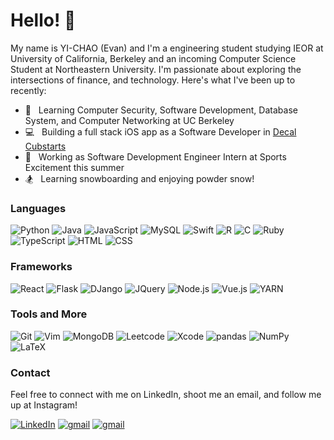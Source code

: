 # Hello! 👋

My name is YI-CHAO (Evan) and I'm a engineering student studying IEOR at University of California, Berkeley and an incoming Computer Science Student at Northeastern University. I'm passionate about exploring the intersections of finance, and technology. Here's what I've been up to recently:

- 🏫 &nbsp; Learning Computer Security, Software Development, Database System, and Computer Networking at UC Berkeley
- 💻 &nbsp; Building a full stack iOS app as a Software Developer in [Decal Cubstarts](http://www.cubstart.com/#/schedule)
- 💼 &nbsp; Working as Software Development Engineer Intern at Sports Excitement this summer
- 🏂 &nbsp; Learning snowboarding and enjoying powder snow!


### Languages
<p>
  <img alt="Python" src="https://img.shields.io/badge/python-3670A0?style=for-the-badge&logo=python&logoColor=ffdd54" />
  <img alt="Java" src="https://img.shields.io/badge/java-%23ED8B00.svg?style=for-the-badge&logo=java&logoColor=white)" />
  <img alt="JavaScript" src="https://img.shields.io/badge/javascript-%23323330.svg?style=for-the-badge&logo=javascript&logoColor=%23F7DF1E" />
  <img alt="MySQL" src="https://img.shields.io/badge/mysql-%2300f.svg?style=for-the-badge&logo=mysql&logoColor=white" />
  <img alt="Swift" src="https://img.shields.io/badge/swift-F54A2A?style=for-the-badge&logo=swift&logoColor=white" />
  <img alt="R" src="https://img.shields.io/badge/r-%23276DC3.svg?style=for-the-badge&logo=r&logoColor=white" />
  <img alt="C" src="https://img.shields.io/badge/c-%2300599C.svg?style=for-the-badge&logo=c&logoColor=white" />
  <img alt="Ruby" src="https://img.shields.io/badge/ruby-%23CC342D.svg?style=for-the-badge&logo=ruby&logoColor=white" />
  <img alt="TypeScript" src="https://img.shields.io/badge/typescript-%23007ACC.svg?style=for-the-badge&logo=typescript&logoColor=white" />
  <img alt="HTML" src="https://img.shields.io/badge/html5-%23E34F26.svg?style=for-the-badge&logo=html5&logoColor=white" />
  <img alt="CSS" src="https://img.shields.io/badge/css3-%231572B6.svg?style=for-the-badge&logo=css3&logoColor=white" />
</p>

### Frameworks

<p>
  <img alt="React" src="https://img.shields.io/badge/react-%2320232a.svg?style=for-the-badge&logo=react&logoColor=%2361DAFB" />
  <img alt="Flask" src="https://img.shields.io/badge/flask-%23000.svg?style=for-the-badge&logo=flask&logoColor=white" />
  <img alt="DJango" src="https://img.shields.io/badge/django-%23092E20.svg?style=for-the-badge&logo=django&logoColor=white" />
  <img alt="JQuery" src="https://img.shields.io/badge/jquery-%230769AD.svg?style=for-the-badge&logo=jquery&logoColor=white" />
  <img alt="Node.js" src="https://img.shields.io/badge/node.js-6DA55F?style=for-the-badge&logo=node.js&logoColor=white" />
  <img alt="Vue.js" src="https://img.shields.io/badge/vuejs-%2335495e.svg?style=for-the-badge&logo=vuedotjs&logoColor=%234FC08D" />
  <img alt="YARN" src="https://img.shields.io/badge/yarn-%232C8EBB.svg?style=for-the-badge&logo=yarn&logoColor=white" />
</p>
</p>
</p>

### Tools and More
<p>
  <img alt="Git" src="https://img.shields.io/badge/git-%23F05033.svg?style=for-the-badge&logo=git&logoColor=white" /> 
  <img alt="Vim" src="https://img.shields.io/badge/VIM-%2311AB00.svg?style=for-the-badge&logo=vim&logoColor=white" /> 
  <img alt="MongoDB" src="https://img.shields.io/badge/MongoDB-%234ea94b.svg?style=for-the-badge&logo=mongodb&logoColor=white" /> 
  <img alt="Leetcode" src="https://img.shields.io/badge/LeetCode-000000?style=for-the-badge&logo=LeetCode&logoColor=#d16c06" />
  <img alt="Xcode" src="https://img.shields.io/badge/Xcode-007ACC?style=for-the-badge&logo=Xcode&logoColor=white" />
  <img alt="pandas" src="https://img.shields.io/badge/pandas-%23150458.svg?style=for-the-badge&logo=pandas&logoColor=white" />
  <img alt="NumPy" src="https://img.shields.io/badge/numpy-%23013243.svg?style=for-the-badge&logo=numpy&logoColor=white" />
  <img alt="LaTeX" src="https://img.shields.io/badge/latex-%23008080.svg?style=for-the-badge&logo=latex&logoColor=white" />
</p>

<!-- ![Github Stats](https://github-readme-stats.vercel.app/api?username=LarynQi&count_private=true&bg_color=60,CB218E,6617CB&title_color=FFFFFF&text_color=FFFFFF&icon_color=FFFFFF&show_icons=TRUE) -->

### Contact
<p>
  Feel free to connect with me on LinkedIn, shoot me an email, and follow me up at Instagram!
  
 <a href="https://www.linkedin.com/in/evandai99/" target="_blank"><img alt="LinkedIn" src="https://img.shields.io/badge/linkedin-%230077B5.svg?&style=for-the-badge&logo=linkedin&logoColor=white" /></a> <a href="mailto:yichaoday_evan@berkeley.edu" target="_blank"><img alt="gmail" src="https://img.shields.io/badge/Gmail-D14836?style=for-the-badge&logo=gmail&logoColor=white" /></a> <a href="https://www.instagram.com/_evan_day/" target="_blank"><img alt="gmail" src="https://img.shields.io/badge/Instagram-%23E4405F.svg?style=for-the-badge&logo=Instagram&logoColor=white" /></a>
  
  
  
</p>


<!-- Inspired by @JuanesLamilla! (https://github.com/JuanesLamilla/JuanesLamilla)
